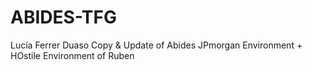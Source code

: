 # ABIDES-TFG
Lucía Ferrer Duaso
Copy &amp; Update of Abides JPmorgan Environment + HOstile Environment of Ruben
